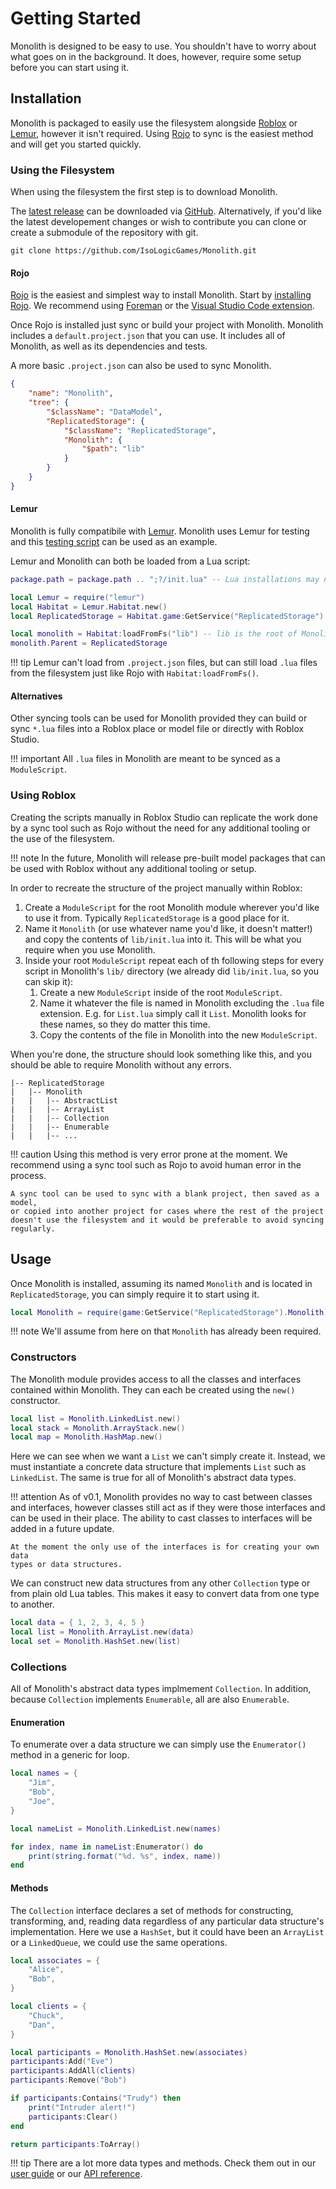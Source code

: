 # Getting Started

Monolith is designed to be easy to use. You shouldn't have to worry about what
goes on in the background. It does, however, require some setup before you can
start using it.

## Installation

Monolith is packaged to easily use the filesystem alongside
[Roblox](https://www.roblox.com/) or
[Lemur](https://github.com/LPGhatguy/lemur), however it isn't required.
Using [Rojo](https://rojo.space/) to sync is the easiest method and will get
you started quickly.

### Using the Filesystem

When using the filesystem the first step is to download Monolith.

The [latest release](https://github.com/IsoLogicGames/Monolith/releases) can be
downloaded via [GitHub](https://github.com/IsoLogicGames/Monolith).
Alternatively, if you'd like the latest developement changes or wish to
contribute you can clone or create a submodule of the repository with git.

```
git clone https://github.com/IsoLogicGames/Monolith.git
```

#### Rojo

[Rojo](https://rojo.space/) is the easiest and simplest way to install
Monolith. Start by [installing Rojo](https://rojo.space/docs/installation/). We
recommend using [Foreman](https://github.com/Roblox/foreman) or the
[Visual Studio Code extension](https://marketplace.visualstudio.com/items?itemName=evaera.vscode-rojo).

Once Rojo is installed just sync or build your project with Monolith. Monolith
includes a `default.project.json` that you can use. It includes all
of Monolith, as well as its dependencies and tests.

A more basic `.project.json` can also be used to sync Monolith.

```json
{
	"name": "Monolith",
	"tree": {
		"$className": "DataModel",
		"ReplicatedStorage": {
			"$className": "ReplicatedStorage",
			"Monolith": {
				"$path": "lib"
			}
		}
	}
}
```

#### Lemur

Monolith is fully compatibile with [Lemur](https://github.com/LPGhatguy/lemur).
Monolith uses Lemur for testing and this [testing script](https://github.com/IsoLogicGames/Monolith/blob/master/tests/Lemur.server.lua)
can be used as an example.

Lemur and Monolith can both be loaded from a Lua script:

```lua
package.path = package.path .. ";?/init.lua" -- Lua installations may need this

local Lemur = require("lemur")
local Habitat = Lemur.Habitat.new()
local ReplicatedStorage = Habitat.game:GetService("ReplicatedStorage")

local monolith = Habitat:loadFromFs("lib") -- lib is the root of Monolith
monolith.Parent = ReplicatedStorage
```

!!! tip
	Lemur can't load from `.project.json` files, but can still load `.lua`
	files from the filesystem just like Rojo with `Habitat:loadFromFs()`.

#### Alternatives

Other syncing tools can be used for Monolith provided they can build or sync
`*.lua` files into a Roblox place or model file or directly with Roblox Studio.

!!! important
	All `.lua` files in Monolith are meant to be synced as a `ModuleScript`.

### Using Roblox

Creating the scripts manually in Roblox Studio can replicate the work done by a
sync tool such as Rojo without the need for any additional tooling or the use
of the filesystem.

!!! note
	In the future, Monolith will release pre-built model packages that can be
	used with Roblox without any additional tooling or setup.

In order to recreate the structure of the project manually within Roblox:

1. Create a `ModuleScript` for the root Monolith module wherever you'd like to
	use it from. Typically `ReplicatedStorage` is a good place for it.
2. Name it `Monolith` (or use whatever name you'd like, it doesn't matter!) and
	copy the contents of `lib/init.lua` into it. This will be what you require
	when you use Monolith.
3. Inside your root `ModuleScript` repeat each of th following steps for every
	script in Monolith's `lib/` directory (we already did `lib/init.lua`, so you
	can skip it):
	1. Create a new `ModuleScript` inside of the root `ModuleScript`.
	2. Name it whatever the file is named in Monolith excluding the `.lua` file
		extension. E.g. for `List.lua` simply call it `List`. Monolith looks for
		these names, so they do matter this time.
	3. Copy the contents of the file in Monolith into the new `ModuleScript`.

When you're done, the structure should look something like this, and you should
be able to require Monolith without any errors.

```
|-- ReplicatedStorage
|	|-- Monolith
|	|	|-- AbstractList
|	|	|-- ArrayList
|	|	|-- Collection
|	|	|-- Enumerable
|	|	|-- ...
```

!!! caution
	Using this method is very error prone at the moment. We recommend using a
	sync tool such as Rojo to avoid human error in the process.

	A sync tool can be used to sync with a blank project, then saved as a model,
	or copied into another project for cases where the rest of the project
	doesn't use the filesystem and it would be preferable to avoid syncing
	regularly.

## Usage

Once Monolith is installed, assuming its named `Monolith` and is located in
`ReplicatedStorage`, you can simply require it to start using it.

```lua
local Monolith = require(game:GetService("ReplicatedStorage").Monolith)
```

!!! note
	We'll assume from here on that `Monolith` has already been required.

### Constructors

The Monolith module provides access to all the classes and interfaces contained
within Monolith. They can each be created using the `new()` constructor.

```lua
local list = Monolith.LinkedList.new()
local stack = Monolith.ArrayStack.new()
local map = Monolith.HashMap.new()
```

Here we can see when we want a `List` we can't simply create it. Instead, we
must instantiate a concrete data structure that implements `List` such
as `LinkedList`. The same is true for all of Monolith's abstract data types.

!!! attention
	As of v0.1, Monolith provides no way to cast between classes and interfaces,
	however classes still act as if they were those interfaces and can be used in
	their place. The ability to cast classes to interfaces will be added in a
	future update.

	At the moment the only use of the interfaces is for creating your own data
	types or data structures.

We can construct new data structures from any other `Collection` type or from
plain old Lua tables. This makes it easy to convert data from one type to
another.

```lua
local data = { 1, 2, 3, 4, 5 }
local list = Monolith.ArrayList.new(data)
local set = Monolith.HashSet.new(list)
```

### Collections

All of Monolith's abstract data types implmement `Collection`. In addition,
because `Collection` implements `Enumerable`, all are also `Enumerable`.

#### Enumeration

To enumerate over a data structure we can simply use the `Enumerator()` method
in a generic for loop.

```lua
local names = {
	"Jim",
	"Bob",
	"Joe",
}

local nameList = Monolith.LinkedList.new(names)

for index, name in nameList:Enumerator() do
	print(string.format("%d. %s", index, name))
end
```

#### Methods

The `Collection` interface declares a set of methods for constructing,
transforming, and, reading data regardless of any particular data
structure's implementation. Here we use a `HashSet`, but it could have been an
`ArrayList` or a `LinkedQueue`, we could use the same operations.

```lua
local associates = {
	"Alice",
	"Bob",
}

local clients = {
	"Chuck",
	"Dan",
}

local participants = Monolith.HashSet.new(associates)
participants:Add("Eve")
participants:AddAll(clients)
participants:Remove("Bob")

if participants:Contains("Trudy") then
	print("Intruder alert!")
	participants:Clear()
end

return participants:ToArray()
```

!!! tip
	There are a lot more data types and methods. Check them out in our
	[user guide](/user-guide/) or our [API reference](/api/).
